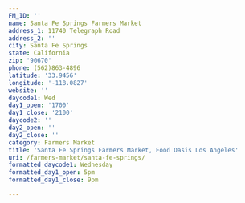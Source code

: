 ```yaml
---
FM_ID: ''
name: Santa Fe Springs Farmers Market
address_1: 11740 Telegraph Road
address_2: ''
city: Santa Fe Springs
state: California
zip: '90670'
phone: (562)863-4896
latitude: '33.9456'
longitude: '-118.0827'
website: ''
daycode1: Wed
day1_open: '1700'
day1_close: '2100'
daycode2: ''
day2_open: ''
day2_close: ''
category: Farmers Market
title: 'Santa Fe Springs Farmers Market, Food Oasis Los Angeles'
uri: /farmers-market/santa-fe-springs/
formatted_daycode1: Wednesday
formatted_day1_open: 5pm
formatted_day1_close: 9pm

---
```

